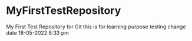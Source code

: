 # MyFirstTestRepository
My First Test Repository for Git
this is for learning purpose
testing change date 18-05-2022 8:33 pm